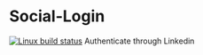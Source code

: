 # Social-Login
[![Linux build status](https://travis-ci.org/karan6190/Social-Login)](https://travis-ci.org/karan6190/Social-Login)
Authenticate through Linkedin

